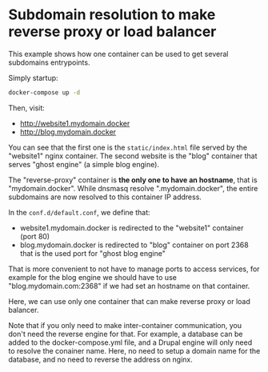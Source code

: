 # Subdomain resolution to make reverse proxy or load balancer

This example shows how one container can be used to get several subdomains entrypoints.

Simply startup:

```bash
docker-compose up -d
```

Then, visit:

- http://website1.mydomain.docker
- http://blog.mydomain.docker

You can see that the first one is the `static/index.html` file served by the "website1" nginx container. The second website is the "blog" container that serves "ghost engine" (a simple blog engine).

The "reverse-proxy" container is **the only one to have an hostname**, that is "mydomain.docker". While dnsmasq resolve ".mydomain.docker", the entire subdomains are now resolved to this container IP address.

In the `conf.d/default.conf`, we define that:

- website1.mydomain.docker is redirected to the "website1" container (port 80)
- blog.mydomain.docker is redirected to "blog" container on port 2368 that is the used port for "ghost blog engine"

That is more convenient to not have to manage ports to access services, for example for the blog engine we should have to use "blog.mydomain.com:2368" if we had set an hostname on that container.

Here, we can use only one container that can make reverse proxy or load balancer.

Note that if you only need to make inter-container communication, you don't need the reverse engine for that. For example, a database can be added to the docker-compose.yml file, and a Drupal engine will only need to resolve the conainer name. Here, no need to setup a domain name for the database, and no need to reverse the address on nginx.
